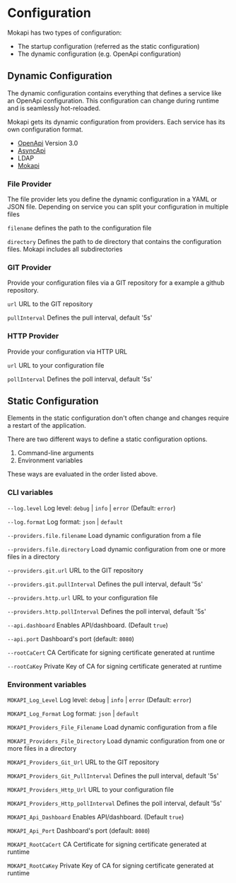 # Configuration

Mokapi has two types of configuration:
- The startup configuration (referred as the static configuration)
- The dynamic configuration (e.g. OpenApi configuration)

## Dynamic Configuration

The dynamic configuration contains everything that defines a service like an OpenApi configuration. This configuration can change during runtime and is seamlessly hot-reloaded.

Mokapi gets its dynamic configuration from providers. Each service has its own configuration format.

- [OpenApi](https://swagger.io/docs/specification/about/) Version 3.0
- [AsyncApi](https://www.asyncapi.com/docs/specifications/v2.0.0)
- LDAP
- [Mokapi](#/docs/actions/intro)

### File Provider
The file provider lets you define the dynamic configuration in a YAML or JSON file. Depending on service you can split your configuration in multiple files

`filename` defines the path to the configuration file

`directory` Defines the path to de directory that contains the configuration files. Mokapi includes all subdirectories

### GIT Provider
Provide your configuration files via a GIT repository for a example a github repository.

`url` URL to the GIT repository

`pullInterval` Defines the pull interval, default '5s'

### HTTP Provider
Provide your configuration via HTTP URL

`url` URL to your configuration file

`pollInterval` Defines the poll interval, default '5s'

## Static Configuration

Elements in the static configuration don't often change and changes require a restart of the application.

There are two different ways to define a static configuration options.
1. Command-line arguments
2. Environment variables

These ways are evaluated in the order listed above.

### CLI variables

`--log.level`
Log level: `debug` | `info` | `error` (Default: `error`)

`--log.format`
Log format: `json` | `default`

`--providers.file.filename`
Load dynamic configuration from a file

`--providers.file.directory`
Load dynamic configuration from one or more files in a directory

`--providers.git.url`
URL to the GIT repository

`--providers.git.pullInterval`
Defines the pull interval, default '5s'

`--providers.http.url`
URL to your configuration file

`--providers.http.pollInterval`
Defines the poll interval, default '5s'

`--api.dashboard`
Enables API/dashboard. (Default `true`)

`--api.port`
Dashboard's port (default: `8080`)

`--rootCaCert`
CA Certificate for signing certificate generated at runtime

`--rootCaKey`
Private Key of CA for signing certificate generated at runtime

### Environment variables

`MOKAPI_Log_Level`
Log level: `debug` | `info` | `error` (Default: `error`)

`MOKAPI_Log_Format`
Log format: `json` | `default`

`MOKAPI_Providers_File_Filename`
Load dynamic configuration from a file

`MOKAPI_Providers_File_Directory`
Load dynamic configuration from one or more files in a directory

`MOKAPI_Providers_Git_Url`
URL to the GIT repository

`MOKAPI_Providers_Git_PullInterval`
Defines the pull interval, default '5s'

`MOKAPI_Providers_Http_Url`
URL to your configuration file

`MOKAPI_Providers_Http_pollInterval`
Defines the poll interval, default '5s'

`MOKAPI_Api_Dashboard`
Enables API/dashboard. (Default `true`)

`MOKAPI_Api_Port`
Dashboard's port (default: `8080`)

`MOKAPI_RootCaCert`
CA Certificate for signing certificate generated at runtime

`MOKAPI_RootCaKey`
Private Key of CA for signing certificate generated at runtime
